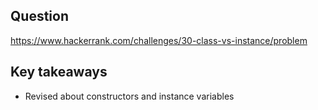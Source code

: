 ## Question

https://www.hackerrank.com/challenges/30-class-vs-instance/problem

## Key takeaways

- Revised about constructors and instance variables
